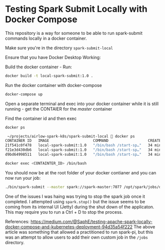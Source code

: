 # Testing Spark Submit Locally with Docker Compose

This repository is a way for someone to be able to run spark-submit commands locally in a docker container. 


Make sure you're in the directory `spark-submit-local`

Ensure that you have Docker Desktop Working:

Build the docker container - Run:
```bash
docker build -t local-spark-submit:1.0 .
```

Run the docker container with docker-compose
```bash
docker-compose up
```

Open a separate terminal and exec into your docker container while it is still running - get the CONTAIER for the *master* container

Find the container id and then exec
```bash
docker ps 

 ~/projects/airlow-spark-k8s/spark-submit-local  docker ps
CONTAINER ID   IMAGE                    COMMAND                  CREATED          STATUS          PORTS                                                                NAMES
21f541c0f478   local-spark-submit:1.0   "/bin/bash /start-sp…"   34 minutes ago   Up 41 seconds   6066/tcp, 7077/tcp, 0.0.0.0:7001->7001/tcp, 0.0.0.0:9091->8080/tcp   spark-submit-local-spark-worker-a-1
f21e3d430db6   local-spark-submit:1.0   "/bin/bash /start-sp…"   34 minutes ago   Up 41 seconds   6066/tcp, 7077/tcp, 0.0.0.0:7002->7001/tcp, 0.0.0.0:9092->8080/tcp   spark-submit-local-spark-worker-b-1
d9bd64998511   local-spark-submit:1.0   "/bin/bash /start-sp…"   34 minutes ago   Up 42 seconds   6066/tcp, 0.0.0.0:7077->7077/tcp, 0.0.0.0:9090->8080/tcp             spark-submit-local-spark-master-1
```

```bash
docker exec <CONTAINTER_ID> /bin/bash

```

You should now be at the root folder of your docker contianer and you can now run your job:
```bash
./bin/spark-submit --master spark://spark-master:7077 /opt/spark/jobs/dataframe_example.py
```

One of the issues I was haing was trying to stop the spark job once it completed. I attempted using `spark.stop()` but the issue seems to be coming from its internal UI (Jetty) during the shut down of the applicaton. This may require you to run a Ctrl + D to stop the process.


References:
https://medium.com/@SaphE/testing-apache-spark-locally-docker-compose-and-kubernetes-deployment-94d35a54f222
The above article was something that allowed a practitioned to run spark-pi, but this was an attempt to allow users to add their own custom job in the `/jobs` directory.
